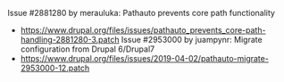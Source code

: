 Issue #2881280 by merauluka: Pathauto prevents core path functionality
 * https://www.drupal.org/files/issues/pathauto_prevents_core-path-handling-2881280-3.patch
Issue #2953000 by juampynr: Migrate configuration from Drupal 6/Drupal7
 * https://www.drupal.org/files/issues/2019-04-02/pathauto-migrate-2953000-12.patch
